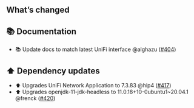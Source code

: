 ## What’s changed

## 📚 Documentation

- 📚 Update docs to match latest UniFi interface @alghazu ([#404](https://github.com/hassio-addons/addon-unifi/pull/404))

## ⬆️ Dependency updates

- ⬆️ Upgrades UniFi Network Application to 7.3.83 @hip4 ([#417](https://github.com/hassio-addons/addon-unifi/pull/417))
- ⬆️ Upgrades openjdk-11-jdk-headless to 11.0.18+10-0ubuntu1~20.04.1 @frenck ([#420](https://github.com/hassio-addons/addon-unifi/pull/420))
